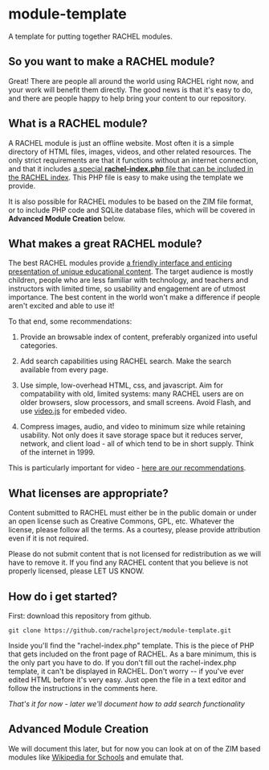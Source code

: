 # module-template

A template for putting together RACHEL modules.

## So you want to make a RACHEL module?

Great! There are people all around the world using RACHEL right now, and
your work will benefit them directly. The good news is that it's easy
to do, and there are people happy to help bring your content to our repository.

## What is a RACHEL module?

A RACHEL module is just an offline website. Most often it is a simple directory
of HTML files, images, videos, and other related resources. The only strict
requirements are that it functions without an internet connection, and that
it includes [a special **rachel-index.php** file that can be included in the
RACHEL index](http://dev.worldpossible.org/cgi/sample_wrap.php?moddir=ebooks-en).
This PHP file is easy to make using the template we provide.

It is also possible for RACHEL modules to be based on the ZIM file format,
or to include PHP code and SQLite database files, which will be covered in
**Advanced Module Creation** below.

## What makes a great RACHEL module?

The best RACHEL modules provide [a friendly interface and enticing presentation
of unique educational content](http://dev.worldpossible.org/mods/ebooks-en/index.html).
The target audience is mostly children, people who are less familiar with
technology, and teachers and instructors with limited time, so usability and
engagement are of utmost importance. The best content in the world won't make a
difference if people aren't excited and able to use it!

To that end, some recommendations:

1. Provide an browsable index of content, preferably organized into
useful categories.

2. Add search capabilities using RACHEL search. Make the search available
from every page.

3. Use simple, low-overhead HTML, css, and javascript. Aim for compatability
with old, limited systems: many RACHEL users are on older browsers, slow
processors, and small screens. Avoid Flash, and use [video.js](http://videojs.com/)
for embeded video.

4. Compress images, audio, and video to minimum size while retaining
usability.  Not only does it save storage space but it reduces server, network,
and client load - all of which tend to be in short supply. Think of the
internet in 1999. 

This is particularly important for video -
[here are our recommendations](https://github.com/rachelproject/contentshell/issues/1).

## What licenses are appropriate?

Content submitted to RACHEL must either be in the public domain or under an
open license such as Creative Commons, GPL, etc. Whatever the license, please
follow all the terms. As a courtesy, please provide attribution even if it is
not required.

Please do not submit content that is not licensed for redistribution as we will
have to remove it. If you find any RACHEL content that you believe is not
properly licensed, please LET US KNOW.

## How do i get started?

First: download this repository from github.

  `git clone https://github.com/rachelproject/module-template.git`

Inside you'll find the "rachel-index.php" template. This is the piece of PHP
that gets included on the front page of RACHEL. As a bare minimum, this is the
only part you have to do. If you don't fill out the rachel-index.php template,
it can't be displayed in RACHEL. Don't worry -- if you've ever edited HTML
before it's very easy. Just open the file in a text editor and follow the
instructions in the comments here.

*That's it for now - later we'll document how to add search functionality*

## Advanced Module Creation

We will document this later, but for now you can look at on of the ZIM based modules
like [Wikipedia for Schools](http://dev.worldpossible.org/cgi/viewmod.pl?module_id=50)
and emulate that.

